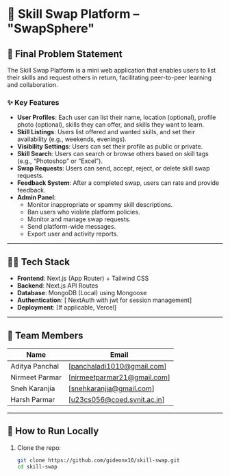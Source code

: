 # 🔁 Skill Swap Platform – "SwapSphere"

## 📝 Final Problem Statement

The Skill Swap Platform is a mini web application that enables users to list their skills and request others in return, facilitating peer-to-peer learning and collaboration.

### ✨ Key Features

- **User Profiles**: Each user can list their name, location (optional), profile photo (optional), skills they can offer, and skills they want to learn.
- **Skill Listings**: Users list offered and wanted skills, and set their availability (e.g., weekends, evenings).
- **Visibility Settings**: Users can set their profile as public or private.
- **Skill Search**: Users can search or browse others based on skill tags (e.g., “Photoshop” or “Excel”).
- **Swap Requests**: Users can send, accept, reject, or delete skill swap requests.
- **Feedback System**: After a completed swap, users can rate and provide feedback.
- **Admin Panel**:
  - Monitor inappropriate or spammy skill descriptions.
  - Ban users who violate platform policies.
  - Monitor and manage swap requests.
  - Send platform-wide messages.
  - Export user and activity reports.

---

## 👨‍💻 Tech Stack

- **Frontend**: Next.js (App Router) + Tailwind CSS
- **Backend**: Next.js API Routes
- **Database**: MongoDB (Local) using Mongoose
- **Authentication**: [ NextAuth with jwt for session management]
- **Deployment**: [If applicable, Vercel]

---

## 👥 Team Members

| Name             | Email                         |
|------------------|-------------------------------|
| Aditya Panchal      | [panchaladi1010@gmail.com]  |
| Nirmeet Parmar      | [nirmeetparmar21@gmail.com] |
| Sneh Karanjia       | [snehkaranjia@gmail.com]    |
| Harsh Parmar        | [u23cs056@coed.svnit.ac.in] |

---

## 🚀 How to Run Locally

1. Clone the repo:
   ```bash
   git clone https://github.com/gideonx10/skill-swap.git
   cd skill-swap

